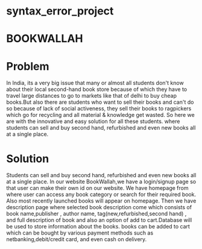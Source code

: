 # syntax_error_project
# BOOKWALLAH
# Problem
In India, its a very big issue that many or almost all students don't know about their local second-hand book store because of which they have to travel large distances to go to markets like that of delhi to buy cheap books.But also there are students who want to sell their books and can't do so because of lack of social activeness, they sell their books to ragpickers which go for recycling and all material & knowledge get wasted.  So here we are with the innovative and easy solution for all these students. where students can sell and buy second hand, refurbished and even new books all at a single place. 
# Solution
Students can sell and buy second hand, refurbished and even new books all at a single place. In our website BookWallah,we have a login/signup page so that user can make their own id on our website. We have homepage from where user can access any book category or search for their required book. Also most recently launched books will appear on homepage. Then we have description page where selected book description come which consists of book name,publisher , author name, tag(new,refurbished,second hand) , and full description of book and also an option of add to cart.Database will be used to store information about the books. books can be added to cart which can be bought by various payment methods such as netbanking,debit/credit card, and even cash on delivery.
